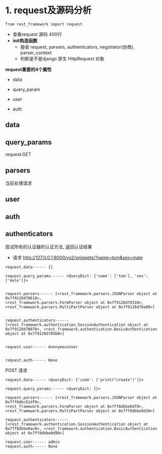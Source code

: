 # 1. request及源码分析

```
from rest_framework import request
```

* 查看request 源码  400行
* **init构造函数**
  * 接收 request, parsers, authenticators, negotiator(协商), parser_context
  * 判断是不是django 原生 HttpRequest 对象



**request重要的4个属性**

* data

* query_param

* user

* auth







## data



## query_params

request.GET



## parsers 

当前处理请求

## user



## auth



## authenticators

尝试所有的认证器的认证方法, 返回认证结果 



* 请求 http://127.0.0.1:8000/vs2/snippets/?name=tom&sex=male

```
request.data------ {}

request.query_params------ <QueryDict: {'name': ['tom'], 'sex': ['male']}>


request.parsers------ [<rest_framework.parsers.JSONParser object at 0x7f9128d70610>, 
<rest_framework.parsers.FormParser object at 0x7f9128d70310>, <rest_framework.parsers.MultiPartParser object at 0x7f9128d70a00>]


request.authenticators------ [<rest_framework.authentication.SessionAuthentication object at 0x7f9128d70070>, <rest_framework.authentication.BasicAuthentication object at 0x7f9128d705b0>]


request.user------ AnonymousUser


request.auth------ None
```





POST 请求

```
request.data------ <QueryDict: {'code': ['print("create")']}>

request.query_params------ <QueryDict: {}>

request.parsers------ [<rest_framework.parsers.JSONParser object at 0x7ff8dbc61df0>, 
<rest_framework.parsers.FormParser object at 0x7ff8dbbe0df0>, 
<rest_framework.parsers.MultiPartParser object at 0x7ff8dbbe0d30>]

request.authenticators------ [<rest_framework.authentication.SessionAuthentication object at 0x7ff8dbbe0ac0>, <rest_framework.authentication.BasicAuthentication object at 0x7ff8dbbe0d90>]

request.user------ admin
request.auth------ None
```























